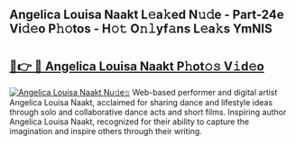 ## Angelica Louisa Naakt L𝚎a𝚔ed N𝚞𝚍e - Part-24e Vi𝚍𝚎o P𝚑𝚘tos - H𝚘𝚝 O𝚗𝚕yf𝚊ns L𝚎a𝚔s YmNIS

# <h2><a href="http://kfa9a3f.oniu.top/?m=Angelica+Louisa+Naakt">🔗👉 🔴 Angelica Louisa Naakt P𝚑ot𝚘𝚜 V𝚒d𝚎o</a></h2>

[![Angelica Louisa Naakt Nu𝚍e𝚜](https://i.imgur.com/0qMVB7G.gif)](http://kfa9a3f.oniu.top/?m=Angelica+Louisa+Naakt)
Web-based performer and digital artist Angelica Louisa Naakt, acclaimed for sharing dance and lifestyle ideas through solo and collaborative dance acts and short films. Inspiring author Angelica Louisa Naakt, recognized for their ability to capture the imagination and inspire others through their writing.  
